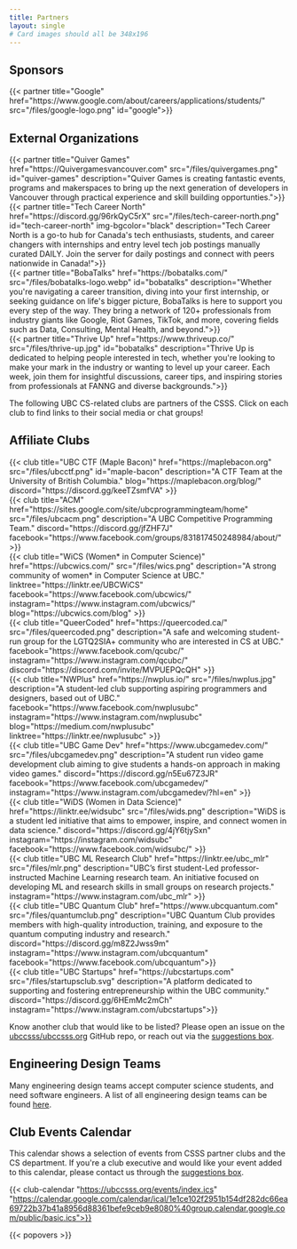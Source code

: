 ```yaml
---
title: Partners
layout: single
# Card images should all be 348x196
---
```


## Sponsors

<div class="row">
  <div class="col-lg-6 col-xl-4 mb-4 d-flex align-items-stretch">
	{{< partner title="Google" href="https://www.google.com/about/careers/applications/students/" src="/files/google-logo.png" id="google">}}
  </div>
</div>

## External Organizations

<div class="row">
  <div class="col-lg-6 col-xl-4 mb-4 d-flex align-items-stretch">
	{{< partner title="Quiver Games" href="https://Quivergamesvancouver.com" src="/files/quivergames.png" id="quiver-games" description="Quiver Games is creating fantastic events, programs and makerspaces to bring up the next generation of developers in Vancouver through practical experience and skill building opportunties.">}}
  </div>
  <div class="col-lg-6 col-xl-4 mb-4 d-flex align-items-stretch">
	{{< partner title="Tech Career North" href="https://discord.gg/96rkQyC5rX" src="/files/tech-career-north.png" id="tech-career-north" 
  img-bgcolor="black"
  description="Tech Career North is a go-to hub for Canada's tech enthusiasts, students, and career changers with internships and entry level tech job postings manually curated DAILY. Join the server for daily postings and connect with peers nationwide in Canada!">}}
  </div>
  <div class="col-lg-6 col-xl-4 mb-4 d-flex align-items-stretch">
	{{< partner title="BobaTalks" href="https://bobatalks.com/" src="/files/bobatalks-logo.webp" id="bobatalks" description="Whether you're navigating a career transition, diving into your first internship, or seeking guidance on life's bigger picture, BobaTalks is here to support you every step of the way. They bring a network of 120+ professionals from industry giants like Google, Riot Games, TikTok, and more, covering fields such as Data, Consulting, Mental Health, and beyond.">}}
  </div>
  <div class="col-lg-6 col-xl-4 mb-4 d-flex align-items-stretch">
	{{< partner title="Thrive Up" href="https://www.thriveup.co/" src="/files/thrive-up.jpg" id="bobatalks" description="Thrive Up is dedicated to helping people interested in tech, whether you're looking to make your mark in the industry or wanting to level up your career. Each week, join them for insightful discussions, career tips, and inspiring stories from professionals at FANNG and diverse backgrounds.">}}
  </div>
</div>

The following UBC CS-related clubs are partners of the CSSS. Click on each club to find links to their social media or chat groups!

## Affiliate Clubs

<div class="row">
  <div class="col-lg-6 col-xl-4 mb-4 d-flex align-items-stretch">
	{{< club title="UBC CTF (Maple Bacon)" href="https://maplebacon.org" src="/files/ubcctf.png" id="maple-bacon" description="A CTF Team at the University of British Columbia." blog="https://maplebacon.org/blog/" discord="https://discord.gg/keeTZsmfVA" >}}
  </div>
  <div class="col-lg-6 col-xl-4 mb-4 d-flex align-items-stretch">
    {{< club title="ACM" href="https://sites.google.com/site/ubcprogrammingteam/home" src="/files/ubcacm.png" description="A UBC Competitive Programming Team." discord="https://discord.gg/jfZHF7J" facebook="https://www.facebook.com/groups/831817450248984/about/" >}}
  </div>
  <div class="col-lg-6 col-xl-4 mb-4 d-flex align-items-stretch">
    {{< club title="WiCS (Women* in Computer Science)" href="https://ubcwics.com/" src="/files/wics.png" description="A strong community of women* in Computer Science at UBC." linktree="https://linktr.ee/UBCWiCS" facebook="https://www.facebook.com/ubcwics/" instagram="https://www.instagram.com/ubcwics/" blog="https://ubcwics.com/blog" >}}
  </div>
  <div class="col-lg-6 col-xl-4 mb-4 d-flex align-items-stretch">
    {{< club title="QueerCoded" href="https://queercoded.ca/" src="/files/queercoded.png" description="A safe and welcoming student-run group for the LGTQ2SIA+ community who are interested in CS at UBC."  facebook="https://www.facebook.com/qcubc/" instagram="https://www.instagram.com/qcubc/" discord="https://discord.com/invite/MVPUEPQcQH" >}}
  </div>
  <div class="col-lg-6 col-xl-4 mb-4 d-flex align-items-stretch">
    {{< club title="NWPlus" href="https://nwplus.io/" src="/files/nwplus.jpg" description="A student-led club supporting aspiring programmers and designers, based out of UBC." facebook="https://www.facebook.com/nwplusubc" instagram="https://www.instagram.com/nwplusubc" blog="https://medium.com/nwplusubc" linktree="https://linktr.ee/nwplusubc" >}}
  </div>
  <div class="col-lg-6 col-xl-4 mb-4 d-flex align-items-stretch">
    {{< club title="UBC Game Dev" href="https://www.ubcgamedev.com/" src="/files/ubcgamedev.png" description="A student run video game development club aiming to give students a hands-on approach in making video games." discord="https://discord.gg/n5Eu67Z3JR" facebook="https://www.facebook.com/ubcgamedev/" instagram="https://www.instagram.com/ubcgamedev/?hl=en" >}}
  </div>
  <div class="col-lg-6 col-xl-4 mb-4 d-flex align-items-stretch">
    {{< club title="WiDS (Women in Data Science)" href="https://linktr.ee/widsubc" src="/files/wids.png" description="WiDS is a student led initiative that aims to empower, inspire, and connect women in data science." discord="https://discord.gg/4jY6tjySxn" instagram="https://instagram.com/widsubc" facebook="https://www.facebook.com/widsubc/" >}}
  </div>
  <div class="col-lg-6 col-xl-4 mb-4 d-flex align-items-stretch">
    {{< club title="UBC ML Research Club" href="https://linktr.ee/ubc_mlr" src="/files/mlr.png" description="UBC’s first student-Led professor-instructed Machine Learning research team. An initiative focused on developing ML and research skills in small groups on research projects." instagram="https://www.instagram.com/ubc_mlr" >}}
  </div>
  <div class="col-lg-6 col-xl-4 mb-4 d-flex align-items-stretch">
    {{< club title="UBC Quantum Club" href="https://www.ubcquantum.com" src="/files/quantumclub.png" description="UBC Quantum Club provides members with high-quality introduction, training, and exposure to the quantum computing industry and research." discord="https://discord.gg/m8Z2Jwss9m" instagram="https://www.instagram.com/ubcquantum" facebook="https://www.facebook.com/ubcquantum">}}
  </div>
  <div class="col-lg-6 col-xl-4 mb-4 d-flex align-items-stretch">
    {{< club title="UBC Startups" href="https://ubcstartups.com" src="/files/startupsclub.svg" description="A platform dedicated to supporting and fostering entrepreneurship within the UBC community." discord="https://discord.gg/6HEmMc2mCh" instagram="https://www.instagram.com/ubcstartups">}}
  </div>
</div>

Know another club that would like to be listed? Please open an issue on the [ubccsss/ubccsss.org](https://github.com/ubccsss/ubccsss.org/issues/new) GitHub repo, or reach out via the [suggestions box](https://ubccsss.org/contact/suggestions-box/).

## Engineering Design Teams

Many engineering design teams accept computer science students, and need software engineers. A list of all engineering design teams can be found <a href="https://teams.engineering.ubc.ca/the-teams/">here</a>.

## Club Events Calendar

This calendar shows a selection of events from CSSS partner clubs and the CS department. If you're a club executive and would like your event added to this calendar, please contact us through the [suggestions box](https://ubccsss.org/contact/suggestions-box/).

{{< club-calendar "https://ubccsss.org/events/index.ics" "https://calendar.google.com/calendar/ical/1e1ce102f2951b154df282dc66ea69722b37b41a8956d88361befe9ceb9e8080%40group.calendar.google.com/public/basic.ics">}}

{{< popovers >}}

<style>
.card{
	border-radius: 4px;
	background: #fff;
	box-shadow: 0 6px 10px rgba(0,0,0,.08), 0 0 6px rgba(0,0,0,.05);
	transition: .3s transform cubic-bezier(.155,1.105,.295,1.12),.3s box-shadow,.3s -webkit-transform cubic-bezier(.155,1.105,.295,1.12);
	cursor: pointer;
}

.card:hover{
	transform: scale(1.05);
	box-shadow: 0 10px 20px rgba(0,0,0,.12), 0 4px 8px rgba(0,0,0,.06);
}
</style>

